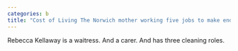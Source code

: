 ```yaml
---
categories: b
title: "Cost of Living The Norwich mother working five jobs to make ends meet"
---
```

Rebecca Kellaway is a waitress. And a carer. And has three cleaning roles.